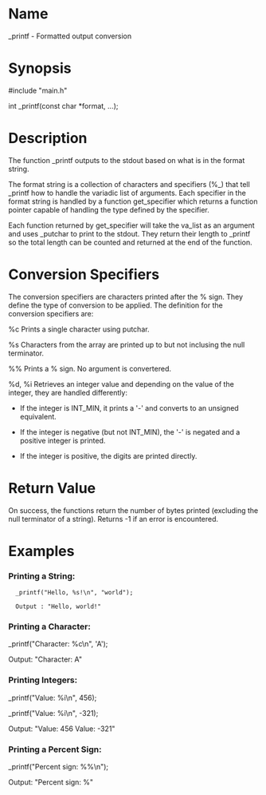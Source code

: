 # Name
  \_printf - Formatted output conversion

# Synopsis
  #include "main.h"
  
  int \_printf(const char *format, ...);

# Description
  The function \_printf outputs to the stdout based on what is in the format string.

  The format string is a collection of characters and specifiers (%\_) that tell
  \_printf how to handle the variadic list of arguments.
  Each specifier in the format string is handled by a function get\_specifier
  which returns a function pointer capable of handling the type defined by
  the specifier.

  Each function returned by get\_specifier will take the va\_list as an argument
  and uses \_putchar to print to the stdout. They return their length to
  \_printf so the total length can be counted and returned at the end of the
  function.

# Conversion Specifiers
The conversion specifiers are characters printed after the % sign. They define the type of conversion to be applied.
The definition for the conversion specifiers are:

%c      Prints a single character using putchar.

%s      Characters from the array are printed up to but not inclusing the null terminator.

%%      Prints a % sign. No argument is convertered.

%d, %i  Retrieves an integer value and depending on the value of the integer, they are handled differently:
- If the integer is INT\_MIN, it prints a '-' and converts to an unsigned equivalent.
  
- If the integer is negative (but not INT_MIN), the '-' is negated and a positive integer is printed.
  
- If the integer is positive, the digits are printed directly.
  
# Return Value
On success, the functions return the number of bytes printed
(excluding the null terminator of a string).
Returns -1 if an error is encountered.

# Examples
### Printing a String:
```
  _printf("Hello, %s!\n", "world");
  
  Output : "Hello, world!"
```
### Printing a Character:

  _printf("Character: %c\n", 'A');
  
  Output: "Character: A"

### Printing Integers:

  _printf("Value: %i\n", 456);
  
  _printf("Value: %i\n", -321);

  Output: "Value: 456
           Value: -321"

### Printing a Percent Sign:

  _printf("Percent sign: %%\n");
  
  Output: "Percent sign: %"  

